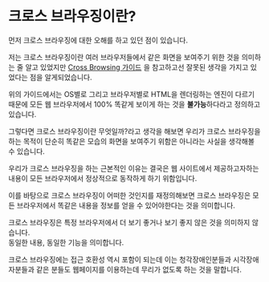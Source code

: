 # 크로스 브라우징이란?

먼저 크로스 브라우징에 대한 오해를 하고 있던 점이 있습니다.

저는 크로스 브라우징이란 여러 브라우저들에서 같은 화면을 보여주기 위한 것을 의미하는 줄 알고 있었지만 [Cross Browsing 가이드](http://www.mozilla.or.kr/docs/web-developer/standard/crossbrowsing.pdf) 을 참고하고선 잘못된 생각을 가지고 있었다는 점을 알게되었습니다.

위의 가이드에서는 OS별로 그리고 브라우저별로 HTML을 렌더링하는 엔진이 다르기 때문에 모든 웹 브라우저에서 100% 똑같게 보이게 하는 것을 **불가능**하다라고 정의하고 있습니다.

그렇다면 크로스 브라우징이란 무엇일까?라고 생각을 해보면 우리가 크로스 브라우징을 하는 목적이 단순히 똑같은 모습의 화면을 보여주기 위함은 아니라는 사실을 생각해볼 수 있습니다.

우리가 크로스 브라우징을 하는 근본적인 이유는 결국은 웹 사이트에서 제공하고자하는 내용이 모든 브라우저에서 정상적으로 동작하게 하기 위함입니다.

이를 바탕으로 크로스 브라우징이 어떠한 것인지를 재정의해보면 크로스 브라우징은 모든 브라우저에서 똑같은 내용을 정보를 얻을 수 있어야한다는 것을 의미합니다.

크로스 브라우징은 특정 브라우저에서 더 보기 좋거나 보기 좋지 않은 것을 의미하지 않습니다.  
동일한 내용, 동일한 기능을 의미합니다.

크로스 브라우징에는 접근 호환성 역시 포함이 되는데 이는 청각장애인분들과 시각장애자분들과 같은 분들도 웹페이지를 이용하는데 무리가 없도록 하는 것을 말합니다.

